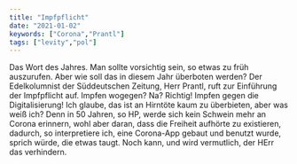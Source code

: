```yaml
---
title: "Impfpflicht"
date: "2021-01-02"
keywords: ["Corona","Prantl"]
tags: ["levity","pol"]
---
```

Das Wort des Jahres. Man sollte vorsichtig sein, so etwas zu früh auszurufen. Aber wie soll das in diesem Jahr überboten werden? Der Edelkolumnist der Süddeutschen Zeitung, Herr Prantl, ruft zur Einführung der Impfpflicht auf. Impfen wogegen? Na? Richtig! Impfen gegen die Digitalisierung! Ich glaube, das ist an Hirntöte kaum zu überbieten, aber was weiß ich?
Denn in 50 Jahren, so HP, werde sich kein Schwein mehr an Corona erinnern, wohl aber daran, dass die Freiheit aufhörte zu existieren, dadurch, so interpretiere ich, eine Corona-App gebaut und benutzt wurde, sprich würde, die etwas taugt. Noch kann, und wird vermutlich, der HErr das verhindern.
